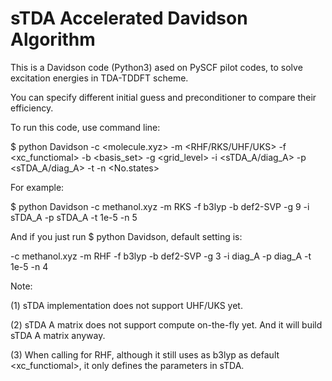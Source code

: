 sTDA Accelerated Davidson Algorithm
===================================

This is a Davidson code (Python3) ased on PySCF pilot codes, to solve excitation energies in TDA-TDDFT scheme.

You can specify different initial guess and preconditioner to compare their efficiency.

To run this code, use command line:

$ python Davidson -c <molecule.xyz> -m <RHF/RKS/UHF/UKS> -f <xc_functiomal> -b <basis_set>
-g <grid_level> -i <sTDA_A/diag_A> -p <sTDA_A/diag_A> -t <tolerance> -n <No.states>

For example:

$ python Davidson -c methanol.xyz -m RKS -f b3lyp -b def2-SVP -g 9 -i sTDA_A -p sTDA_A -t 1e-5 -n 5

And if you just run $ python Davidson, default setting is:

-c methanol.xyz -m RHF -f b3lyp -b def2-SVP -g 3 -i diag_A -p diag_A -t 1e-5 -n 4

Note:

(1) sTDA implementation does not support UHF/UKS yet.

(2) sTDA A matrix does not support compute on-the-fly yet. And it will build sTDA A matrix anyway.

(3) When calling for RHF, although it still uses as b3lyp as default <xc_functiomal>, it only defines the parameters in sTDA.
